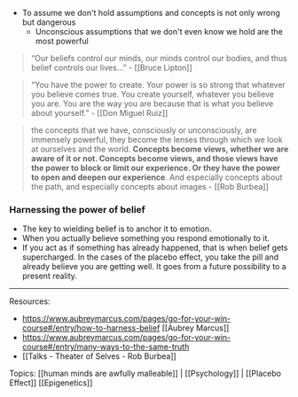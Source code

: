 - To assume we don't hold assumptions and concepts is not only wrong but dangerous
	- Unconscious assumptions that we don't even know we hold are the most powerful 

> “Our beliefs control our minds,
our minds control our bodies,
and thus belief controls our lives...” - [[Bruce Lipton]]

> “You have the power to create. Your power is so strong that whatever you believe comes true. You create yourself, whatever you believe you are. You are the way you are because that is what you believe about yourself.”  - [[Don Miguel Ruiz]] 

> the concepts that we have, consciously or unconsciously, are immensely powerful, they become the lenses through which we look at ourselves and the world. **Concepts become views, whether we are aware of it or not. Concepts become views, and those views have the power to block or limit our experience. Or they have the power to open and deepen our experience**. And especially concepts about the path, and especially concepts about images - [[Rob Burbea]]

### Harnessing the power of belief

- The key to wielding belief is to anchor it to emotion. 
- When you actually believe something you respond emotionally to it. 
- If you act as if something has already happened, that is when belief gets supercharged.  In the cases of the placebo effect, you take the pill and already believe you are getting well.  It goes from a future possibility to a present reality. 

-------------------

Resources: 
- https://www.aubreymarcus.com/pages/go-for-your-win-course#/entry/how-to-harness-belief [[Aubrey Marcus]]
- https://www.aubreymarcus.com/pages/go-for-your-win-course#/entry/many-ways-to-the-same-truth
- [[Talks - Theater of Selves - Rob Burbea]]

Topics: [[human minds are awfully malleable]] | [[Psychology]] | [[Placebo Effect]] [[Epigenetics]]